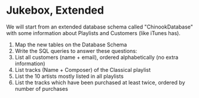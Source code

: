 # Jukebox, Extended

We will start from an extended database schema called "ChinookDatabase" with some information about Playlists and Customers (like iTunes has).

1. Map the new tables on the Database Schema
2. Write the SQL queries to answer these questions:
  1. List all customers (name + email), ordered alphabetically (no extra information)
  2. List tracks (Name + Composer) of the Classical playlist
  3. List the 10 artists mostly listed in all playlists
  4. List the tracks which have been purchased at least twice, ordered by number of purchases

